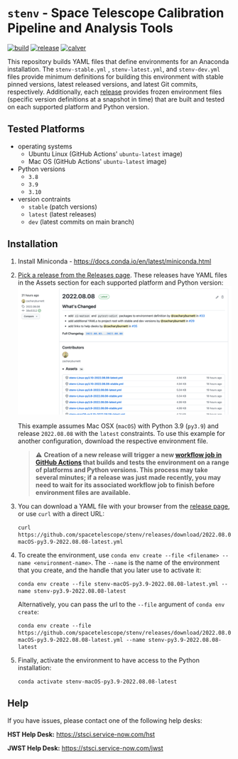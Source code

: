 # `stenv` - Space Telescope Calibration Pipeline and Analysis Tools

[![build](https://github.com/spacetelescope/stenv/actions/workflows/build.yml/badge.svg)](https://github.com/spacetelescope/stenv/actions/workflows/build.yml)
[![release](https://img.shields.io/github/v/release/spacetelescope/stenv)](https://github.com/spacetelescope/stenv/releases)
[![calver](https://img.shields.io/badge/calver-YYYY.0M.0D-22bfda.svg)](https://calver.org)

This repository builds YAML files that define environments for an Anaconda installation. The `stenv-stable.yml`
, `stenv-latest.yml`, and `stenv-dev.yml` files provide minimum definitions for building this environment with stable
pinned versions, latest released versions, and latest Git commits, respectively. Additionally,
each [release](https://github.com/spacetelescope/stenv/releases) provides frozen environment files (specific version
definitions at a snapshot in time) that are built and tested on each supported platform and Python version.

## Tested Platforms

- operating systems
    - Ubuntu Linux (GitHub Actions' `ubuntu-latest` image)
    - Mac OS (GitHub Actions' `ubuntu-latest` image)
- Python versions
    - `3.8`
    - `3.9`
    - `3.10`
- version contraints
    - `stable` (patch versions)
    - `latest` (latest releases)
    - `dev` (latest commits on main branch)

## Installation

1. Install Miniconda - https://docs.conda.io/en/latest/miniconda.html

2. [Pick a release from the Releases page](https://github.com/spacetelescope/stenv/releases). These releases have YAML
   files in the Assets section for each supported platform and Python version:
   [![release example](docs/release_example.png)](https://github.com/spacetelescope/stenv/releases)

   This example assumes Mac OSX (`macOS`) with Python 3.9 (`py3.9`) and release `2022.08.08` with the `latest`
   constraints. To use this example for another configuration, download the respective environment file.

   > :warning: **Creation of a new release will trigger a
   new [workflow job in GitHub Actions](https://github.com/spacetelescope/stenv/actions/workflows/build.yml) that builds
   and tests the environment on a range of platforms and Python versions. This process may take several minutes; if a
   release was just made recently, you may need to wait for its associated workflow job to finish before environment
   files are available.**

3. You can download a YAML file with your browser from
   the [release page](https://github.com/spacetelescope/stenv/releases), or use `curl` with a direct URL:
   ```shell
   curl https://github.com/spacetelescope/stenv/releases/download/2022.08.08/stenv-macOS-py3.9-2022.08.08-latest.yml
   ```

4. To create the environment, use `conda env create --file <filename> --name <environment-name>`. The `--name` is the
   name of the environment that you create, and the handle that you later use to activate it:
   ```shell
   conda env create --file stenv-macOS-py3.9-2022.08.08-latest.yml --name stenv-py3.9-2022.08.08-latest
   ```
   Alternatively, you can pass the url to the `--file` argument of `conda env create`:
   ```shell
   conda env create --file https://github.com/spacetelescope/stenv/releases/download/2022.08.08/stenv-macOS-py3.9-2022.08.08-latest.yml --name stenv-py3.9-2022.08.08-latest
   ```

5. Finally, activate the environment to have access to the Python installation:
   ```shell
   conda activate stenv-macOS-py3.9-2022.08.08-latest
   ```

## Help

If you have issues, please contact one of the following help desks:

**HST Help Desk:** https://stsci.service-now.com/hst

**JWST Help Desk:** https://stsci.service-now.com/jwst